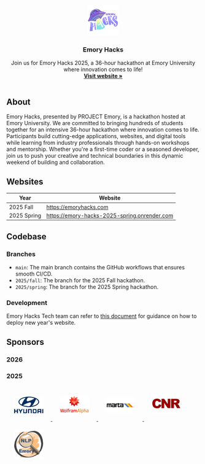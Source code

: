 <div align="center">
  <a href="https://www.emoryhacks.com/">
    <img src="/assets/images/logo.webp" alt="Logo" width="80" height="80">
  </a>

  <h3 align="center">Emory Hacks</h3>

  <p align="center">
    Join us for Emory Hacks 2025, a 36-hour hackathon at Emory University where innovation comes to life!
    <br />
    <a href="https://www.emoryhacks.com/"><strong>Visit website »</strong></a>
    <br />
    <br />
  </p>
</div>

## About

Emory Hacks, presented by PROJECT Emory, is a hackathon hosted at
Emory University. We are committed to bringing hundreds of students
together for an intensive 36-hour hackathon where innovation comes
to life. Participants build cutting-edge applications, websites, and
digital tools while learning from industry professionals through
hands-on workshops and mentorship. Whether you&apos;re a first-time
coder or a seasoned developer, join us to push your creative and
technical boundaries in this dynamic weekend of building and
collaboration.

## Websites

| Year | Website |
|------|---------|
| 2025 Fall   | <https://emoryhacks.com> |
| 2025 Spring | <https://emory-hacks-2025-spring.onrender.com> |

## Codebase

### Branches

- `main`: The main branch contains the GitHub workflows that ensures smooth CI/CD.
- `2025/fall`: The branch for the 2025 Fall hackathon.
- `2025/spring`: The branch for the 2025 Spring hackathon.

### Development

Emory Hacks Tech team can refer to [this document](https://github.com/project-emory/emory-hacks/blob/main/docs/deployment.md) for guidance on how to deploy new year's website.

## Sponsors

### 2026

### 2025

<a href="https://www.hyundaiusa.com/us/en" target="_blank" rel="noopener noreferrer">
<img src="/assets/images/sponsors/hyundai.webp" alt="Hyundai" width="15%" style="margin: 20px;" />
</a>
<a href="https://www.wolframalpha.com/" target="_blank" rel="noopener noreferrer">
<img src="/assets/images/sponsors/wolframalpha.webp" alt="WolframAlpha" width="15%" style="margin: 20px;" />
</a>
<a href="https://www.itsmarta.com/" target="_blank" rel="noopener noreferrer">
<img src="/assets/images/sponsors/marta.webp" alt="Marta" width="15%" style="margin: 20px;" />
</a>
<a href="https://cnrit.com/" target="_blank" rel="noopener noreferrer">
<img src="/assets/images/sponsors/cnr.webp" alt="CNR" width="15%" style="margin: 20px;" />
</a>
<a href="https://www.emorynlp.org/" target="_blank" rel="noopener noreferrer">
<img src="/assets/images/sponsors/emorynlp.webp" alt="EmoryNLP" width="15%" style="margin: 20px;" />
</a>
